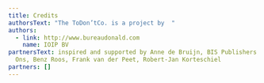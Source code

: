 ```yaml
---
title: Credits
authorsText: "The ToDon’tCo. is a project by  "
authors:
  - link: http://www.bureaudonald.com
    name: IOIP BV
partnersText: inspired and supported by Anne de Bruijn, BIS Publishers. buro van
  Ons, Benz Roos, Frank van der Peet, Robert-Jan Korteschiel
partners: []
---
```

